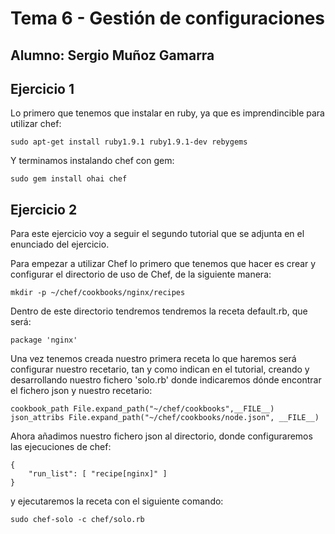 # Tema 6 - Gestión de configuraciones
## Alumno: Sergio Muñoz Gamarra

## Ejercicio 1

Lo primero que tenemos que instalar en ruby, ya que es imprendincible para utilizar chef:

    sudo apt-get install ruby1.9.1 ruby1.9.1-dev rebygems
    
Y terminamos instalando chef con gem:

    sudo gem install ohai chef
    
## Ejercicio 2

Para este ejercicio voy a seguir el segundo tutorial que se adjunta en el enunciado del ejercicio.

Para empezar a utilizar Chef lo primero que tenemos que hacer es crear y configurar el directorio de uso de Chef, de la siguiente manera:

    mkdir -p ~/chef/cookbooks/nginx/recipes

Dentro de este directorio tendremos tendremos la receta default.rb, que será:

    package 'nginx'


Una vez tenemos creada nuestro primera receta lo que haremos será configurar nuestro recetario, tan y como indican en el tutorial, creando y desarrollando nuestro fichero 'solo.rb' donde indicaremos dónde encontrar el fichero json y nuestro recetario:

    cookbook_path File.expand_path("~/chef/cookbooks",__FILE__)
    json_attribs File.expand_path("~/chef/cookbooks/node.json", __FILE__)
    
Ahora añadimos nuestro fichero json al directorio, donde configuraremos las ejecuciones de chef:

    {
        "run_list": [ "recipe[nginx]" ]
    }
    
y ejecutaremos la receta con el siguiente comando:

    sudo chef-solo -c chef/solo.rb
